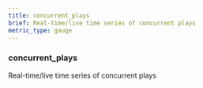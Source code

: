 ```yaml
---
title: concurrent_plays
brief: Real-time/live time series of concurrent plays
metric_type: gauge
---
```

### concurrent_plays

Real-time/live time series of concurrent plays